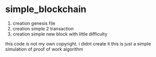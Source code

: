 # simple_blockchain 
1) creation genesis file 
2) creation simple 2 transaction 
3) creation simple new block with little difficulty

this code is not my own copyright. i didnt create it
this is just a simple simulation of proof of work algorithm
